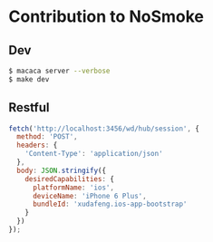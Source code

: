 # Contribution to NoSmoke

## Dev

```bash
$ macaca server --verbose
$ make dev
```

## Restful

```javascript
fetch('http://localhost:3456/wd/hub/session', {
  method: 'POST',
  headers: {
    'Content-Type': 'application/json'
  },
  body: JSON.stringify({
    desiredCapabilities: {
      platformName: 'ios',
      deviceName: 'iPhone 6 Plus',
      bundleId: 'xudafeng.ios-app-bootstrap'
    }
  })
});
```
